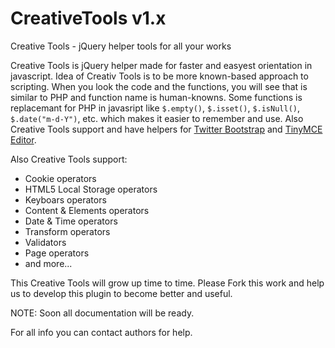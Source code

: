 # CreativeTools v1.x
Creative Tools - jQuery helper tools for all your works

Creative Tools is jQuery helper made for faster and easyest orientation in javascript. Idea of Creativ Tools is to be more known-based approach to scripting. When you look the code and the functions, you will see that is similar to PHP and function name is human-knowns. Some functions is replacemant for PHP in javasript like `$.empty()`, `$.isset()`, `$.isNull()`, `$.date("m-d-Y")`, etc. which makes it easier to remember and use. Also Creative Tools support and have helpers for <a href="http://getbootstrap.com/" target="_blank">Twitter Bootstrap</a> and <a href="http://www.tinymce.com/" target="_blank">TinyMCE Editor</a>.

Also Creative Tools support:

- Cookie operators
- HTML5 Local Storage operators
- Keyboars operators
- Content & Elements operators
- Date & Time operators
- Transform operators
- Validators
- Page operators
- and more...

This Creative Tools will grow up time to time. Please Fork this work and help us to develop this plugin to become better and useful.

NOTE: Soon all documentation will be ready.

For all info you can contact authors for help.
